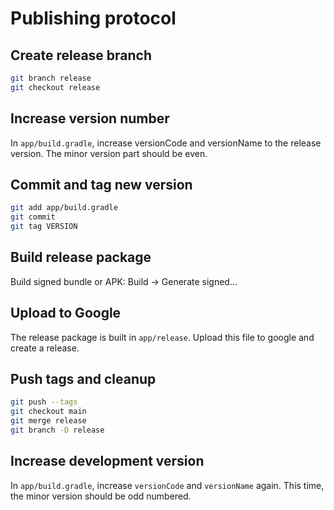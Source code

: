 # Publishing protocol

## Create release branch

```sh
git branch release
git checkout release
```

## Increase version number

In `app/build.gradle`, increase versionCode and versionName to the release version. The minor
version part should be even.

## Commit and tag new version

```sh
git add app/build.gradle
git commit
git tag VERSION
```

## Build release package

Build signed bundle or APK: Build -> Generate signed...

## Upload to Google

The release package is built in `app/release`. Upload this file to google and create a release.

## Push tags and cleanup

```sh
git push --tags
git checkout main
git merge release
git branch -D release
```

## Increase development version

In `app/build.gradle`, increase `versionCode` and `versionName` again. This time, the minor version
should be odd numbered.
